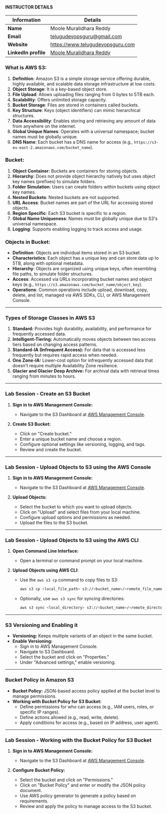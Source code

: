 #### INSTRUCTOR DETAILS

|  Information             | Details                                                                      |
|----------------------    |------------------------------------------------------------------------------|
| **Name**                 | Moole Muralidhara Reddy                                                      |
| **Email**                | telugudevopsguru@gmail.com                                                |
| **Website**              | https://www.telugudevopsguru.com               |
| **LinkedIn profile**     | [Moole Muralidhara Reddy](https://www.linkedin.com/in/moole-muralidhara-reddy) |

### What is AWS S3:
1. **Definition**: Amazon S3 is a simple storage service offering durable, highly available, and scalable data storage infrastructure at low costs.
2. **Object Storage**: It is a key-based object store.
3. **File Upload**: Allows uploading files ranging from 0 bytes to 5TB each.
4. **Scalability**: Offers unlimited storage capacity.
5. **Bucket Storage**: Files are stored in containers called buckets.
6. **Key Structure**: Keys (object identifiers) can mimic hierarchical structures.
7. **Data Accessibility**: Enables storing and retrieving any amount of data from anywhere on the internet.
8. **Global Unique Names**: Operates with a universal namespace; bucket names must be globally unique.
9. **DNS Name**: Each bucket has a DNS name for access (e.g., `https://s3-eu-east-2.amazonaws.com/bucket_name`).

### Bucket:
1. **Object Container**: Buckets are containers for storing objects.
2. **Hierarchy**: Does not provide object hierarchy natively but uses object key names (prefixes) to simulate folders.
3. **Folder Simulation**: Users can create folders within buckets using object key names.
4. **Nested Buckets**: Nested buckets are not supported.
5. **URL Access**: Bucket names are part of the URL for accessing stored objects.
6. **Region Specific**: Each S3 bucket is specific to a region.
7. **Global Name Uniqueness**: Names must be globally unique due to S3's universal namespace.
8. **Logging**: Supports enabling logging to track access and usage.

### Objects in Bucket:
- **Definition**: Objects are individual items stored in an S3 bucket.
- **Characteristics**: Each object has a unique key and can store data up to 5TB, along with optional metadata.
- **Hierarchy**: Objects are organized using unique keys, often resembling file paths, to simulate folder structures.
- **Access**: Accessed via URLs incorporating bucket names and object keys (e.g., `https://s3.amazonaws.com/bucket_name/object_key`).
- **Operations**: Common operations include upload, download, copy, delete, and list, managed via AWS SDKs, CLI, or AWS Management Console.
----
### Types of Storage Classes in AWS S3

1. **Standard:** Provides high durability, availability, and performance for frequently accessed data.
2. **Intelligent-Tiering:** Automatically moves objects between two access tiers based on changing access patterns.
3. **Standard-IA (Infrequent Access):** For data that is accessed less frequently but requires rapid access when needed.
4. **One Zone-IA:** Lower-cost option for infrequently accessed data that doesn't require multiple Availability Zone resilience.
5. **Glacier and Glacier Deep Archive:** For archival data with retrieval times ranging from minutes to hours.

----
### Lab Session - Create an S3 Bucket

1. **Sign in to AWS Management Console:**
   - Navigate to the S3 Dashboard at [AWS Management Console](https://s3.console.aws.amazon.com/s3/).

2. **Create S3 Bucket:**
   - Click on "Create bucket."
   - Enter a unique bucket name and choose a region.
   - Configure optional settings like versioning, logging, and tags.
   - Review and create the bucket.
----
### Lab Session - Upload Objects to S3 using the AWS Console

1. **Sign in to AWS Management Console:**
   - Navigate to the S3 Dashboard at [AWS Management Console](https://s3.console.aws.amazon.com/s3/).

2. **Upload Objects:**
   - Select the bucket to which you want to upload objects.
   - Click on "Upload" and select files from your local machine.
   - Configure upload options and permissions as needed.
   - Upload the files to the S3 bucket.
----
### Lab Session - Upload Objects to S3 using the AWS CLI

1. **Open Command Line Interface:**
   - Open a terminal or command prompt on your local machine.

2. **Upload Objects using AWS CLI:**
   - Use the `aws s3 cp` command to copy files to S3:
     ```bash
     aws s3 cp <local_file_path> s3://<bucket_name>/<remote_file_name>
     ```
   - Optionally, use `aws s3 sync` for syncing directories:
     ```bash
     aws s3 sync <local_directory> s3://<bucket_name>/<remote_directory>
     ```
----
### S3 Versioning and Enabling it

- **Versioning:** Keeps multiple variants of an object in the same bucket.
- **Enable Versioning:**
   - Sign in to AWS Management Console.
   - Navigate to S3 Dashboard.
   - Select the bucket and click on "Properties."
   - Under "Advanced settings," enable versioning.
----
### Bucket Policy in Amazon S3

- **Bucket Policy:** JSON-based access policy applied at the bucket level to manage permissions.
- **Working with Bucket Policy for S3 Bucket:**
   - Define permissions for who can access (e.g., IAM users, roles, or specific IP ranges).
   - Define actions allowed (e.g., read, write, delete).
   - Apply conditions for access (e.g., based on IP address, user agent).
----
### Lab Session - Working with the Bucket Policy for S3 Bucket

1. **Sign in to AWS Management Console:**
   - Navigate to the S3 Dashboard at [AWS Management Console](https://s3.console.aws.amazon.com/s3/).

2. **Configure Bucket Policy:**
   - Select the bucket and click on "Permissions."
   - Click on "Bucket Policy" and enter or modify the JSON policy document.
   - Use AWS policy generator to generate a policy based on requirements.
   - Review and apply the policy to manage access to the S3 bucket.

